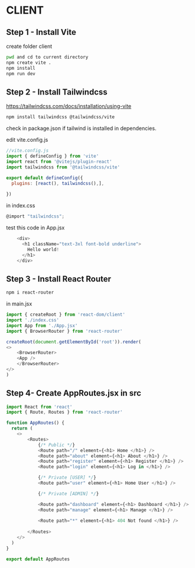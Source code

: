 # CLIENT

## Step 1 - Install Vite

create folder client
```bash
pwd and cd to current directory
npm create vite .
npm install
npm run dev
```

## Step 2 - Install Tailwindcss
https://tailwindcss.com/docs/installation/using-vite
```bash
npm install tailwindcss @tailwindcss/vite
```
check in package.json if tailwind is installed in dependencies.

edit vite.config.js
```js
//vite.config.js
import { defineConfig } from 'vite'
import react from '@vitejs/plugin-react'
import tailwindcss from '@tailwindcss/vite'

export default defineConfig({
  plugins: [react(), tailwindcss(),],
  
})
```

in index.css
```js
@import "tailwindcss";
```

test this code in App.jsx
```js
    <div>
      <h1 className="text-3xl font-bold underline">
        Hello world!
      </h1>
    </div>
```

## Step 3 - Install React Router
```bash
npm i react-router
```

in main.jsx
```js
import { createRoot } from 'react-dom/client'
import './index.css'
import App from './App.jsx'
import { BrowserRouter } from 'react-router'

createRoot(document.getElementById('root')).render(
<>
    <BrowserRouter>
    <App />
    </BrowserRouter>
</>
)
```

## Step 4- Create AppRoutes.jsx in src
```js
import React from 'react'
import { Route, Routes } from 'react-router'

function AppRoutes() {
  return (
    <>
        <Routes>
            {/* Public */}
            <Route path="/" element={<h1> Home </h1>} />
            <Route path="about" element={<h1> About </h1>} />
            <Route path="register" element={<h1> Register </h1>} />
            <Route path="login" element={<h1> Log in </h1>} />

            {/* Private [USER] */}
            <Route path="user" element={<h1> Home User </h1>} />

            {/* Private [ADMIN] */}

            <Route path="dashboard" element={<h1> Dashboard </h1>} />
            <Route path="manage" element={<h1> Manage </h1>} />
        
            <Route path="*" element={<h1> 404 Not found </h1>} />
        
        </Routes>
    </>
  )
}

export default AppRoutes
```